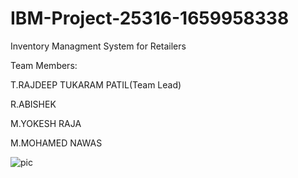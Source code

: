 # IBM-Project-25316-1659958338
Inventory Managment System for Retailers


Team Members:


T.RAJDEEP TUKARAM PATIL(Team Lead)

R.ABISHEK

M.YOKESH RAJA

M.MOHAMED NAWAS

![pic](https://user-images.githubusercontent.com/114576397/202652916-6c2c8033-96dd-4287-bb07-f91b397284bd.jpg)
